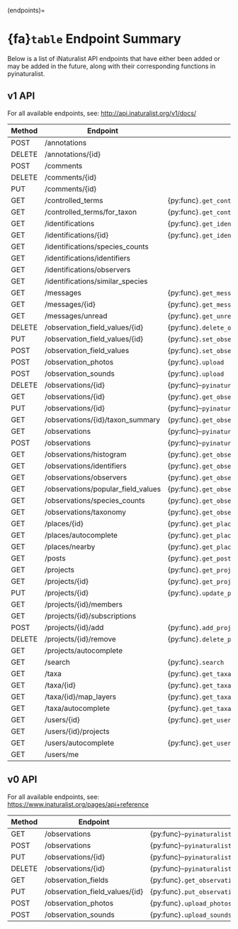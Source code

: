(endpoints)=
# {fa}`table` Endpoint Summary

Below is a list of iNaturalist API endpoints that have either been added or may be added in the
future, along with their corresponding functions in pyinaturalist.

## v1 API
For all available endpoints, see: <http://api.inaturalist.org/v1/docs/>

| Method | Endpoint                           | Function
| ------ | --------                           | --------
| POST   | /annotations                       |
| DELETE | /annotations/{id}                  |
| POST   | /comments                          |
| DELETE | /comments/{id}                     |
| PUT    | /comments/{id}                     |
| GET    | /controlled_terms                  | {py:func}`.get_controlled_terms`
| GET    | /controlled_terms/for_taxon        | {py:func}`.get_controlled_terms`
| GET    | /identifications                   | {py:func}`.get_identifications`
| GET    | /identifications/{id}              | {py:func}`.get_identifications_by_id`
| GET    | /identifications/species_counts    |
| GET    | /identifications/identifiers       |
| GET    | /identifications/observers         |
| GET    | /identifications/similar_species   |
| GET    | /messages                          | {py:func}`.get_messages`
| GET    | /messages/{id}                     | {py:func}`.get_message_by_id`
| GET    | /messages/unread                   | {py:func}`.get_unread_meassage_count`
| DELETE | /observation_field_values/{id}     | {py:func}`.delete_observation_field`
| PUT    | /observation_field_values/{id}     | {py:func}`.set_observation_field`
| POST   | /observation_field_values          | {py:func}`.set_observation_field`
| POST   | /observation_photos                | {py:func}`.upload`
| POST   | /observation_sounds                | {py:func}`.upload`
| DELETE | /observations/{id}                 | {py:func}`~pyinaturalist.v1.observations.delete_observation`
| GET    | /observations/{id}                 | {py:func}`.get_observation`
| PUT    | /observations/{id}                 |{py:func}`~pyinaturalist.v1.observations.update_observation`
| GET    | /observations/{id}/taxon_summary   | {py:func}`.get_observation_taxon_summary`
| GET    | /observations                      | {py:func}`~pyinaturalist.v1.observations.get_observations`
| POST   | /observations                      | {py:func}`~pyinaturalist.v1.observations.create_observation`
| GET    | /observations/histogram            | {py:func}`.get_observation_histogram`
| GET    | /observations/identifiers          | {py:func}`.get_observation_identifiers`
| GET    | /observations/observers            | {py:func}`.get_observation_observers`
| GET    | /observations/popular_field_values | {py:func}`.get_observation_popular_field_values`
| GET    | /observations/species_counts       | {py:func}`.get_observation_species_counts`
| GET    | /observations/taxonomy             | {py:func}`.get_observation_taxonomy`
| GET    | /places/{id}                       | {py:func}`.get_places_by_id`
| GET    | /places/autocomplete               | {py:func}`.get_places_autocomplete`
| GET    | /places/nearby                     | {py:func}`.get_places_nearby`
| GET    | /posts                             | {py:func}`.get_posts`
| GET    | /projects                          | {py:func}`.get_projects`
| GET    | /projects/{id}                     | {py:func}`.get_projects_by_id`
| PUT    | /projects/{id}                     | {py:func}`.update_project`
| GET    | /projects/{id}/members             |
| GET    | /projects/{id}/subscriptions       |
| POST   | /projects/{id}/add                 | {py:func}`.add_project_observation`
| DELETE | /projects/{id}/remove              | {py:func}`.delete_project_observation`
| GET    | /projects/autocomplete             |
| GET    | /search                            | {py:func}`.search`
| GET    | /taxa                              | {py:func}`.get_taxa`
| GET    | /taxa/{id}                         | {py:func}`.get_taxa_by_id`
| GET    | /taxa/{id}/map_layers              | {py:func}`.get_taxa_map_layers`
| GET    | /taxa/autocomplete                 | {py:func}`.get_taxa_autocomplete`
| GET    | /users/{id}                        | {py:func}`.get_user_by_id`
| GET    | /users/{id}/projects               |
| GET    | /users/autocomplete                | {py:func}`.get_users_autocomplete`
| GET    | /users/me                          |

## v0 API
For all available endpoints, see: <https://www.inaturalist.org/pages/api+reference>

| Method | Endpoint                        | Function
| ------ | --------                        | --------
| GET    | /observations                   | {py:func}`~pyinaturalist.v0.observations.get_observations`
| POST   | /observations                   | {py:func}`~pyinaturalist.v0.observations.create_observation`
| PUT    | /observations/{id}              | {py:func}`~pyinaturalist.v0.observations.update_observation`
| DELETE | /observations/{id}              | {py:func}`~pyinaturalist.v0.observations.delete_observation`
| GET    | /observation_fields             | {py:func}`.get_observation_fields`
| PUT    | /observation_field_values/{id}  | {py:func}`.put_observation_field_values`
| POST   | /observation_photos             | {py:func}`.upload_photos`
| POST   | /observation_sounds             | {py:func}`.upload_sounds`
